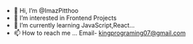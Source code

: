 - 👋 Hi, I’m @ImazPitthoo
- 👀 I’m interested in Frontend Projects
- 🌱 I’m currently learning JavaScript,React...
- 📫 How to reach me ...
Email- kingprograming07@gmail.com
<!---
ImazPitthoo/ImazPitthoo is a ✨ special ✨ repository because its `README.md` (this file) appears on your GitHub profile.
You can click the Preview link to take a look at your changes.
--->
